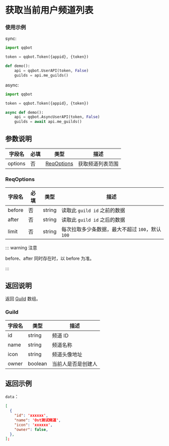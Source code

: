 # 获取当前用户频道列表

### 使用示例
sync:
```python
import qqbot

token = qqbot.Token({appid}, {token})

def demo():
    api = qqbot.UserAPI(token, False)
    guilds = api.me_guilds()
```

async:
```python
import qqbot

token = qqbot.Token({appid}, {token})

async def demo():
    api = qqbot.AsyncUserAPI(token, False)
    guilds = await api.me_guilds()
```


## 参数说明

| 字段名  | 必填 | 类型                      | 描述             |
| ------- | ---- | ------------------------- | ---------------- |
| options | 否   | [ReqOptions](#reqoptions) | 获取频道列表范围 |

### ReqOptions

| 字段名 | 必填 | 类型   | 描述                                             |
| ------ | ---- | ------ | ------------------------------------------------ |
| before | 否   | string | 读取此 `guild id` 之前的数据                           |
| after  | 否   | string | 读取此 `guild id` 之后的数据                           |
| limit  | 否   | string | 每次拉取多少条数据，最大不超过 `100`，默认 `100` |

::: warning 注意

before、after 同时存在时，以 before 为准。

:::

## 返回说明

返回 [Guild](#guild) 数组。

### Guild

| 字段名 | 类型    | 描述               |
| ------ | ------- | ------------------ |
| id     | string  | 频道 ID            |
| name   | string  | 频道名称           |
| icon   | string  | 频道头像地址       |
| owner  | boolean | 当前人是否是创建人 |

## 返回示例

`data`：

```json
[
  {
    "id": 'xxxxxx',
    "name": 'Ost测试频道',
    "icon": 'xxxxxx',
    "owner": false,
  },
];
```
